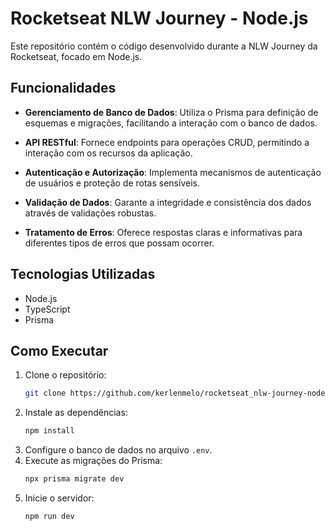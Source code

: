 # Rocketseat NLW Journey - Node.js

Este repositório contém o código desenvolvido durante a NLW Journey da Rocketseat, focado em Node.js.

## Funcionalidades

- **Gerenciamento de Banco de Dados**: Utiliza o Prisma para definição de esquemas e migrações, facilitando a interação com o banco de dados.

- **API RESTful**: Fornece endpoints para operações CRUD, permitindo a interação com os recursos da aplicação.

- **Autenticação e Autorização**: Implementa mecanismos de autenticação de usuários e proteção de rotas sensíveis.

- **Validação de Dados**: Garante a integridade e consistência dos dados através de validações robustas.

- **Tratamento de Erros**: Oferece respostas claras e informativas para diferentes tipos de erros que possam ocorrer.

## Tecnologias Utilizadas

- Node.js
- TypeScript
- Prisma

## Como Executar

1. Clone o repositório:
   ```bash
   git clone https://github.com/kerlenmelo/rocketseat_nlw-journey-nodejs.git
   ```
2. Instale as dependências:
   ```bash
   npm install
   ```
3. Configure o banco de dados no arquivo `.env`.
4. Execute as migrações do Prisma:
   ```bash
   npx prisma migrate dev
   ```
5. Inicie o servidor:
   ```bash
   npm run dev
   ```

